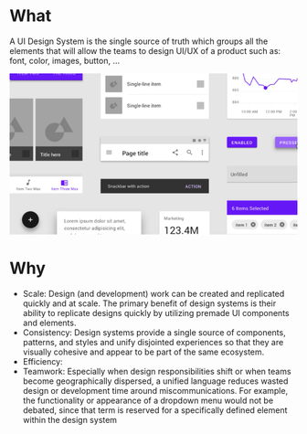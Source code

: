 # What
A UI Design System is the single source of truth which groups all the elements that will allow the teams to design UI/UX of a product such as: font, color, images, button, ...

[![MaterialDesign](./images/presentationLayer/materialDesign.png)](https://kstatic.googleusercontent.com/files/c054e606eb59ea90b04e554397cc9d67d8b0ee500645bfb81c0a9f69f75991e21508e7a6f8b3b07cfb890d94331fb7966a549c961096c30c94ca01445094975d "MaterialDesign")
# Why
- Scale: Design (and development) work can be created and replicated quickly and at scale. The primary benefit of design systems is their ability to replicate designs quickly by utilizing premade UI components and elements.
- Consistency: Design systems provide a single source of components, patterns, and styles and unify disjointed experiences so that they are visually cohesive and appear to be part of the same ecosystem.
- Efficiency: 
- Teamwork: Especially when design responsibilities shift or when teams become geographically dispersed, a unified language reduces wasted design or development time around miscommunications. For example, the functionality or appearance of a dropdown menu would not be debated, since that term is reserved for a specifically defined element within the design system
